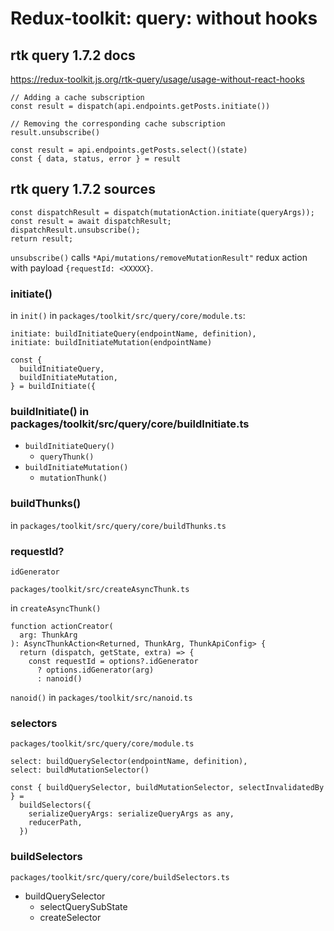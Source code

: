 # Redux-toolkit: query: without hooks

## rtk query 1.7.2 docs

https://redux-toolkit.js.org/rtk-query/usage/usage-without-react-hooks

```
// Adding a cache subscription
const result = dispatch(api.endpoints.getPosts.initiate())

// Removing the corresponding cache subscription
result.unsubscribe()

const result = api.endpoints.getPosts.select()(state)
const { data, status, error } = result
```

## rtk query 1.7.2 sources

```
const dispatchResult = dispatch(mutationAction.initiate(queryArgs));
const result = await dispatchResult;
dispatchResult.unsubscribe();
return result;
```

`unsubscribe()` calls `*Api/mutations/removeMutationResult"` redux action with payload `{requestId: <XXXXX}`.

### initiate()

in `init()` in `packages/toolkit/src/query/core/module.ts`:

```
initiate: buildInitiateQuery(endpointName, definition),
initiate: buildInitiateMutation(endpointName)
```

```
const {
  buildInitiateQuery,
  buildInitiateMutation,
} = buildInitiate({
```

### buildInitiate() in packages/toolkit/src/query/core/buildInitiate.ts

- `buildInitiateQuery()`
  - `queryThunk()`
- `buildInitiateMutation()`
  - `mutationThunk()`

### buildThunks()

in `packages/toolkit/src/query/core/buildThunks.ts`

### requestId?

`idGenerator`

`packages/toolkit/src/createAsyncThunk.ts`

in `createAsyncThunk()`

```
function actionCreator(
  arg: ThunkArg
): AsyncThunkAction<Returned, ThunkArg, ThunkApiConfig> {
  return (dispatch, getState, extra) => {
    const requestId = options?.idGenerator
      ? options.idGenerator(arg)
      : nanoid()
```

`nanoid()` in `packages/toolkit/src/nanoid.ts`

### selectors

`packages/toolkit/src/query/core/module.ts`

```
select: buildQuerySelector(endpointName, definition),
select: buildMutationSelector()
```

```
const { buildQuerySelector, buildMutationSelector, selectInvalidatedBy } =
  buildSelectors({
    serializeQueryArgs: serializeQueryArgs as any,
    reducerPath,
  })
```

### buildSelectors

`packages/toolkit/src/query/core/buildSelectors.ts`

- buildQuerySelector
  - selectQuerySubState
  - createSelector

